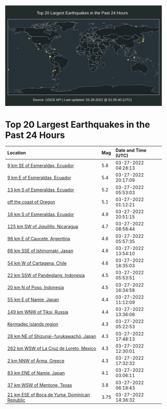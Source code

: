 ![Map](./map.png)

# Top 20 Largest Earthquakes in the Past 24 Hours

| Location | Mag | Date and Time (UTC) |
|:---|:---|:---|
| [9 km SE of Esmeraldas, Ecuador](https://earthquake.usgs.gov/earthquakes/eventpage/us7000gxlu) | 5.8 | 03-27-2022 04:28:13 |
| [9 km E of Esmeraldas, Ecuador](https://earthquake.usgs.gov/earthquakes/eventpage/us7000gxqu) | 5.4 | 03-27-2022 20:17:09 |
| [13 km S of Esmeraldas, Ecuador](https://earthquake.usgs.gov/earthquakes/eventpage/us7000gxm3) | 5.2 | 03-27-2022 05:53:03 |
| [off the coast of Oregon](https://earthquake.usgs.gov/earthquakes/eventpage/us7000gxl1) | 5.1 | 03-27-2022 01:12:21 |
| [16 km S of Esmeraldas, Ecuador](https://earthquake.usgs.gov/earthquakes/eventpage/us7000gxqx) | 4.9 | 03-27-2022 20:51:15 |
| [125 km SW of Jiquilillo, Nicaragua](https://earthquake.usgs.gov/earthquakes/eventpage/us7000gxn0) | 4.7 | 03-27-2022 08:58:44 |
| [98 km E of Caucete, Argentina](https://earthquake.usgs.gov/earthquakes/eventpage/us7000gxm6) | 4.6 | 03-27-2022 05:57:35 |
| [66 km SSE of Ishinomaki, Japan](https://earthquake.usgs.gov/earthquakes/eventpage/us7000gxp1) | 4.6 | 03-27-2022 13:54:10 |
| [54 km W of Cartagena, Chile](https://earthquake.usgs.gov/earthquakes/eventpage/us7000gxq6) | 4.6 | 03-27-2022 18:35:03 |
| [22 km SSW of Pandeglang, Indonesia](https://earthquake.usgs.gov/earthquakes/eventpage/us7000gxm5) | 4.5 | 03-27-2022 05:53:51 |
| [20 km N of Poso, Indonesia](https://earthquake.usgs.gov/earthquakes/eventpage/us7000gxpn) | 4.5 | 03-27-2022 16:34:58 |
| [55 km E of Namie, Japan](https://earthquake.usgs.gov/earthquakes/eventpage/us7000gxnj) | 4.4 | 03-27-2022 11:12:09 |
| [149 km WNW of Tiksi, Russia](https://earthquake.usgs.gov/earthquakes/eventpage/us7000gxp0) | 4.4 | 03-27-2022 13:36:06 |
| [Kermadec Islands region](https://earthquake.usgs.gov/earthquakes/eventpage/us7000gxlz) | 4.3 | 03-27-2022 05:22:53 |
| [28 km NE of Shizunai-furukawachō, Japan](https://earthquake.usgs.gov/earthquakes/eventpage/us7000gxpx) | 4.3 | 03-27-2022 17:48:13 |
| [262 km WSW of La Cruz de Loreto, Mexico](https://earthquake.usgs.gov/earthquakes/eventpage/us7000gxnt) | 4.3 | 03-27-2022 12:30:01 |
| [2 km NNW of Árma, Greece](https://earthquake.usgs.gov/earthquakes/eventpage/us7000gxpv) | 4.3 | 03-27-2022 17:32:32 |
| [83 km ENE of Namie, Japan](https://earthquake.usgs.gov/earthquakes/eventpage/us7000gxlh) | 4.1 | 03-27-2022 03:06:11 |
| [37 km WSW of Mentone, Texas](https://earthquake.usgs.gov/earthquakes/eventpage/tx2022fzug) | 3.8 | 03-27-2022 06:18:43 |
| [21 km ESE of Boca de Yuma, Dominican Republic](https://earthquake.usgs.gov/earthquakes/eventpage/pr2022086000) | 3.75 | 03-27-2022 14:36:32 |
